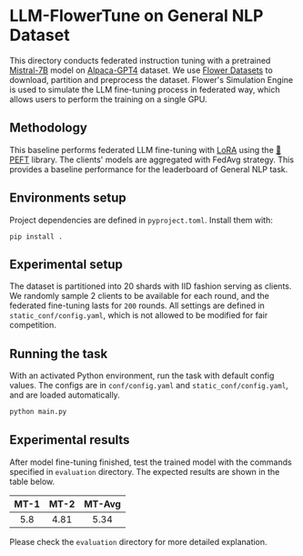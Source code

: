 # LLM-FlowerTune on General NLP Dataset

This directory conducts federated instruction tuning with a pretrained [Mistral-7B](https://huggingface.co/mistralai/Mistral-7B-v0.3) model on [Alpaca-GPT4](https://huggingface.co/datasets/vicgalle/alpaca-gpt4) dataset.
We use [Flower Datasets](https://flower.dev/docs/datasets/) to download, partition and preprocess the dataset.
Flower's Simulation Engine is used to simulate the LLM fine-tuning process in federated way,
which allows users to perform the training on a single GPU.

## Methodology
This baseline performs federated LLM fine-tuning with [LoRA](https://arxiv.org/pdf/2106.09685) using the [🤗PEFT](https://huggingface.co/docs/peft/en/index) library.
The clients' models are aggregated with FedAvg strategy.
This provides a baseline performance for the leaderboard of General NLP task.


## Environments setup
Project dependencies are defined in `pyproject.toml`. Install them with:

```shell
pip install .
```

## Experimental setup
The dataset is partitioned into 20 shards with IID fashion serving as clients.
We randomly sample 2 clients to be available for each round,
and the federated fine-tuning lasts for `200` rounds.
All settings are defined in `static_conf/config.yaml`, which is not allowed to be modified for fair competition.


## Running the task
With an activated Python environment, run the task with default config values. 
The configs are in `conf/config.yaml` and `static_conf/config.yaml`, and are loaded automatically.

```bash
python main.py
```

## Experimental results

After model fine-tuning finished, test the trained model with the commands specified in `evaluation` directory.
The expected results are shown in the table below.

 | MT-1 | MT-2 | MT-Avg |
|:----:|:----:|:------:|
| 5.8  | 4.81 |  5.34  |

Please check the `evaluation` directory for more detailed explanation.
